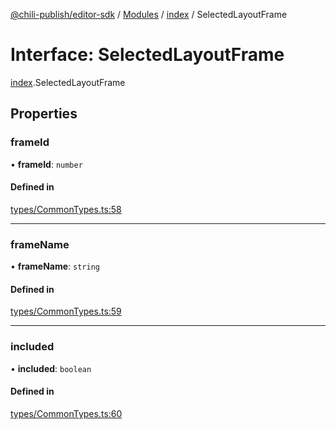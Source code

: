 [@chili-publish/editor-sdk](../README.md) / [Modules](../modules.md) / [index](../modules/index.md) / SelectedLayoutFrame

# Interface: SelectedLayoutFrame

[index](../modules/index.md).SelectedLayoutFrame

## Properties

### frameId

• **frameId**: `number`

#### Defined in

[types/CommonTypes.ts:58](https://github.com/chili-publish/editor-sdk/blob/c6e096c/types/CommonTypes.ts#L58)

___

### frameName

• **frameName**: `string`

#### Defined in

[types/CommonTypes.ts:59](https://github.com/chili-publish/editor-sdk/blob/c6e096c/types/CommonTypes.ts#L59)

___

### included

• **included**: `boolean`

#### Defined in

[types/CommonTypes.ts:60](https://github.com/chili-publish/editor-sdk/blob/c6e096c/types/CommonTypes.ts#L60)
